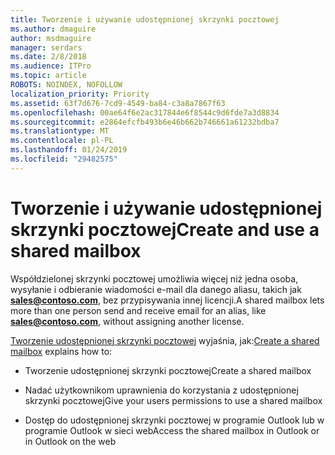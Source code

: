 ```yaml
---
title: Tworzenie i używanie udostępnionej skrzynki pocztowej
ms.author: dmaguire
author: msdmaguire
manager: serdars
ms.date: 2/8/2018
ms.audience: ITPro
ms.topic: article
ROBOTS: NOINDEX, NOFOLLOW
localization_priority: Priority
ms.assetid: 63f7d676-7cd9-4549-ba84-c3a8a7867f63
ms.openlocfilehash: 00ae64f6e2ac317844e6f8544c9d6fde7a3d8834
ms.sourcegitcommit: e2864efcfb493b6e46b662b746661a61232bdba7
ms.translationtype: MT
ms.contentlocale: pl-PL
ms.lasthandoff: 01/24/2019
ms.locfileid: "29482575"
---
```

# <a name="create-and-use-a-shared-mailbox"></a><span data-ttu-id="b3cbd-102">Tworzenie i używanie udostępnionej skrzynki pocztowej</span><span class="sxs-lookup"><span data-stu-id="b3cbd-102">Create and use a shared mailbox</span></span>

<span data-ttu-id="b3cbd-103">Współdzielonej skrzynki pocztowej umożliwia więcej niż jedna osoba, wysyłanie i odbieranie wiadomości e-mail dla danego aliasu, takich jak **sales@contoso.com**, bez przypisywania innej licencji.</span><span class="sxs-lookup"><span data-stu-id="b3cbd-103">A shared mailbox lets more than one person send and receive email for an alias, like **sales@contoso.com**, without assigning another license.</span></span>
  
<span data-ttu-id="b3cbd-104">[Tworzenie udostępnionej skrzynki pocztowej](https://support.office.com/article/Create-a-shared-mailbox-871a246d-3acd-4bba-948e-5de8be0544c9) wyjaśnia, jak:</span><span class="sxs-lookup"><span data-stu-id="b3cbd-104">[Create a shared mailbox](https://support.office.com/article/Create-a-shared-mailbox-871a246d-3acd-4bba-948e-5de8be0544c9) explains how to:</span></span> 
  
- <span data-ttu-id="b3cbd-105">Tworzenie udostępnionej skrzynki pocztowej</span><span class="sxs-lookup"><span data-stu-id="b3cbd-105">Create a shared mailbox</span></span>
    
- <span data-ttu-id="b3cbd-106">Nadać użytkownikom uprawnienia do korzystania z udostępnionej skrzynki pocztowej</span><span class="sxs-lookup"><span data-stu-id="b3cbd-106">Give your users permissions to use a shared mailbox</span></span>
    
- <span data-ttu-id="b3cbd-107">Dostęp do udostępnionej skrzynki pocztowej w programie Outlook lub w programie Outlook w sieci web</span><span class="sxs-lookup"><span data-stu-id="b3cbd-107">Access the shared mailbox in Outlook or in Outlook on the web</span></span>
    

